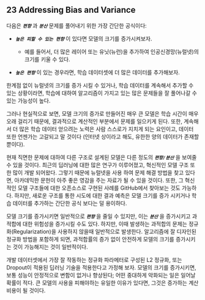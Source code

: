 ## 23 Addressing Bias and Variance

다음은 ***`편향`*** 과 ***`분산`*** 문제를 풀어내기 위한 가장 간단한 공식이다:

- ***`높은 피할 수 있는 편향`*** 이 있다면 모델의 크기를 증가시켜보자. 
  - 예를 들어서, 더 많은 레이어 또는 유닛(뉴런)을 추가하여 인공신경망(뉴럴넷)의 크기를 키울 수 있다.

- ***`높은 편향`*** 이 있는 경우라면, 학습 데이터셋에 더 많은 데이터를 추가해보자.

한계점 없이 뉴럴넷의 크기를 증가 시킬 수 있거나, 학습 데이터를 계속해서 추가할 수 있는 상황이라면, 학습에 대하여 알고리즘이 가지고 있는 많은 문제들을 잘 풀어나갈 수 있는 가능성이 높다.

그러나 현실적으로 보면, 모델 크기의 증가로 만들어진 매우 큰 모델은 학습 시간이 매우 오래 걸리기 때문에, 결과적으로 계산적인 부분에서 문제를 일으키게 된다. 또한, 계속해서 더 많은 학습 데이터 얻으려는 노력은 사람 스스로가 지치게 되는 요인이고, 데이터 또한 언젠가는 고갈되고 말 것이다 (인터넷 상이라고 해도, 유한한 양의 데이터가 존재할 뿐이다).

현재 직면한 문제에 대하여 다른 구조로 설계된 모델은 다른 정도의 ***`편향/분산`*** 을 보여줄 수 있을 것이다. 최근의 딥러닝에 대한 많은 연구가 이루어졌고, 혁신적인 모델 구조 또한 많이 개발 되어왔다. 그렇기 때문에 뉴럴넷을 사용 하여 문제 해결 방법을 찾고 있다면, 아카데믹한 문헌이 아주 좋은 영감을 주는 자료가 될 수 있을 것이다. 또한, 그 혁신적인 모델 구조들에 대한 오픈소스로 구현된 사례를 GitHub에서 찾아보는 것도 가능하다. 하지만, 새로운 구조를 통한 시도에 대한 결과 예측은 모델 크기를 증가 시키거나 학습 데이터를 추가하는 간단한 공식 보다는 덜 용이하다.

모델 크기를 증가시키면 일반적으로 ***`편향`*** 을 줄일 수 있지만, 이는 ***`분산`*** 을 증가시키고 과적합에 대한 위험성을 증가시킬 수도 있다. 하지만, 이때 발생하는 과적합의 문제는 정규화(Regularization)을 사용하지 않을때 일반적으로 발생한다. 알고리즘에 잘 디자인된 정규화 방법을 포함하게 되면, 과적합률의 증가 없이 안전하게 모델의 크기를 증가시키는 것이 가능해지는 것이 일반적이다.

개발 데이터셋에서 가장 잘 작동하는 정규화 파라메터로 구성된 L2 정규화, 또는 Dropout이 적용된 딥러닝 기술을 적용한다고 가정해 보자. 모델의 크기를 증가시키면, 보통 성능이 안정적으로 변함이 없거나 향상된다; 어떤 중대하게 악화되는 일은 일어날 확률이 적다. 큰 모델의 사용을 피해야하는 유일한 이유가 있다면, 그것은 증가하는 계산 비용이 될 것이다.

